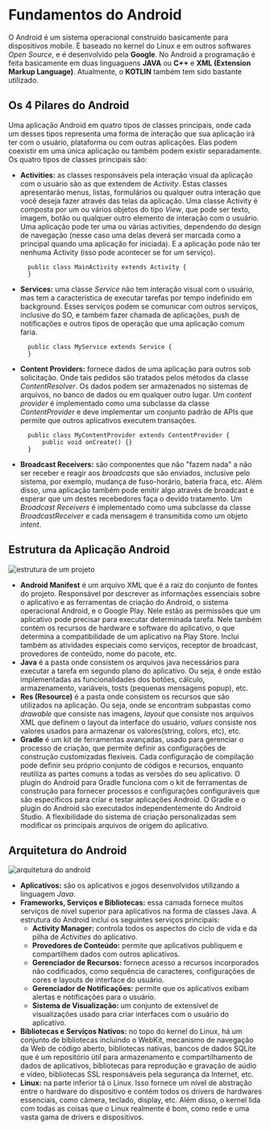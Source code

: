 # Fundamentos do Android

O Android é um sistema operacional construído basicamente para dispositivos mobile. È baseado no kernel do Linux e em outros softwares _Open Source_, e é desenvolvido pela __Google__. No Android a programação é feita basicamente em duas linguaguens __JAVA__ ou __C++__ e __XML (Extension Markup Language)__. Atualmente, o __KOTLIN__ também tem sido bastante utilizado.

## Os 4 Pilares do Android

Uma aplicação Android em quatro tipos de classes principais, onde cada um desses tipos representa uma forma de interação que sua aplicação irá ter com o usuário, plataforma ou com outras aplicações. Elas podem coexistir em uma única aplicação ou também podem existir separadamente. Os quatro tipos de classes principais são:

- __Activities:__ as classes responsáveis pela interação visual da aplicação com o usuário são as que extendem de _Activity_. Estas classes apresentarão menus, listas, formulários ou qualquer outra interação que você deseja fazer através das telas  da aplicação. Uma classe Activity é composta por um ou vários objetos do tipo _View_, que pode ser texto, imagem, botão ou qualquer outro elemento de interação com o usuário. Uma aplicação pode ter uma ou várias activities, dependendo do design de navegação (nesse caso uma delas deverá ser marcada como a principal quando uma aplicação for iniciada). E a aplicação pode não ter nenhuma Activity (isso pode acontecer se for um serviço).

        public class MainActivity extends Activity {
        }

- __Services:__ uma classe _Service_ não tem interação visual com o usuário, mas tem a característica de executar tarefas por tempo indefinido em background. Esses serviços podem se comunicar com outros serviços, inclusive do SO, e também fazer chamada de aplicações, push de notificações e outros tipos de operação que uma aplicação comum faria.

        public class MyService extends Service {
        }

- __Content Providers:__ fornece dados de uma aplicação para outros sob solicitação. Onde tais pedidos são tratados pelos métodos da classe _ContentResolver_. Os dados podem ser armazenados no sistemas de arquivos, no banco de dados ou em qualquer outro lugar. Um _content provider_ é implementado como uma subclasse da classe _ContentProvider_ e deve implementar um conjunto padrão de APIs que permite que outros aplicativos executem transações.

        public class MyContentProvider extends ContentProvider {
            public void onCreate() {}
        }

- __Broadcast Receivers:__ são componentes que não "fazem nada" a não ser receber e reagir aos _broadcasts_ que são enviados, inclusive pelo sistema, por exemplo, mudança de fuso-horário, bateria fraca, etc. Além disso, uma aplicação também pode emitir algo através de broadcast e esperar que um destes recebedores faça o devido tratamento. Um _Broadcast Receivers_ é implementado como uma subclasse da classe _BroadcastReceiver_ e cada mensagem é transmitida como um objeto _intent_.

## Estrutura da Aplicação Android

![estrutura de um projeto](/Estudos/Android/estrutura.png)

- __Android Manifest__ é um arquivo XML que é a raiz do conjunto de fontes do projeto. Responsável por descrever as informações essenciais sobre o aplicativo e as ferramentas de criação do Android, o sistema operacional Android, e o Google Play. Nele estão as permissões que um aplicativo pode precisar para executar determinada tarefa. Nele também contém os recursos de hardware e software do aplicativo, o que determina a compatibilidade de um aplicativo na Play Store. Inclui também as atividades especiais como serviços, receptor de broadcast, provedores de conteúdo, nome do pacote, etc.
- __Java__ é a pasta onde consistem os arquivos java necessários para executar a tarefa em segundo plano do aplicativo. Ou seja, é onde estão implementadas as funcionalidades dos botões, cálculo, armazenamento, variáveis, tosts (pequenas mensagens popup), etc.
- __Res (Resource)__ é a pasta onde consistem os recursos que são utilizados na aplicação. Ou seja, onde se encontram subpastas como _drawable_ que consiste nas imagens, _layout_ que consiste nos arquivos XML que definem o layout da interface do usuário, _values_ consiste nos valores usados para armazenar os valores(string, colors, etc), etc.
- __Gradle__ é um kit de ferramentas avançadas, usado para gerenciar o processo de criação, que permite definir as configurações de construção customizadas flexíveis. Cada configuração de compilação pode definir seu próprio conjunto de códigos e recursos, enquanto reutiliza as partes comuns a todas as versões do seu aplicativo. O plugin do Android para Gradle funciona com o kit de ferramentas de construção para fornecer processos e configurações configuráveis que são específicos para criar e testar aplicações Android. O Gradle e o plugin do Android são executados independentemente do Android Studio. A flexibilidade do sistema de criação personalizadas sem modificar os principais arquivos de origem do aplicativo.

## Arquitetura do Android

![arquitetura do android](/Estudos/Android/plataforma-android.png)

- __Aplicativos:__ são os aplicativos e jogos desenvolvidos utilizando a linguagem _Java_.
- __Frameworks, Serviços e Bibliotecas:__ essa camada fornece muitos serviços de nível superior para aplicativos na forma de classes Java. A estrutura do Android inclui os seguintes serviços principais:
  - __Activity Manager:__ controla todos os aspectos do ciclo de vida e da pilha de _Activities_ do aplicativo.
  - __Provedores de Conteúdo:__ permite que aplicativos publiquem e compartilhem dados com outros aplicativos.
  - __Gerenciador de Recursos:__ fornece acesso a recursos incorporados não codificados, como sequência de caracteres, configurações de cores e layouts de interface do usuário.
  - __Gerenciador de Notificações:__ permite que os aplicativos exibam alertas e notificações para o usuário.
  - __Sistema de Visualização:__ um conjunto de extensível de visualizações usado para criar interfaces com o usuário do aplicativo.
- __Bibliotecas e Serviços Nativos:__  no topo do kernel do Linux, há um conjunto de bibliotecas incluindo o WebKit, mecanismo de navegação da Web de código aberto, bibliotecas nativas, bancos de dados SQLite que é um repositório útil para armazenamento e compartilhamento de dados de aplicativos, bibliotecas para reprodução e gravação de aúdio e vídeo, bibliotecas SSL responsáveis pela segurança da Internet, etc.
- __Linux:__ na parte inferior tá o Linux. Isso fornece um nível de abstração entre o hardware do dispositivo e contém todos os drivers de hardwares essenciais, como câmera, teclado, display, etc. Além disso, o kernel lida com todas as coisas que o Linux realmente é bom, como rede e uma vasta gama de drivers e dispositivos.
